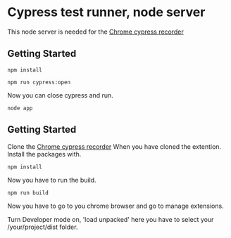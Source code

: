 # Cypress test runner, node server

This node server is needed for the [Chrome cypress recorder](https://github.com/JordyvdNeut-Jool/Cypress-Recorder)

## Getting Started

```
npm install
```

```
npm run cypress:open
```

Now you can close cypress and run.

```
node app
```

## Getting Started

Clone the [Chrome cypress recorder](https://github.com/JordyvdNeut-Jool/Cypress-Recorder)
When you have cloned the extention. Install the packages with.

```
npm install
```

Now you have to run the build.

```
npm run build
```

Now you have to go to you chrome browser and go to manage extensions.

Turn Developer mode on, 'load unpacked' here you have to select your /your/project/dist folder.
